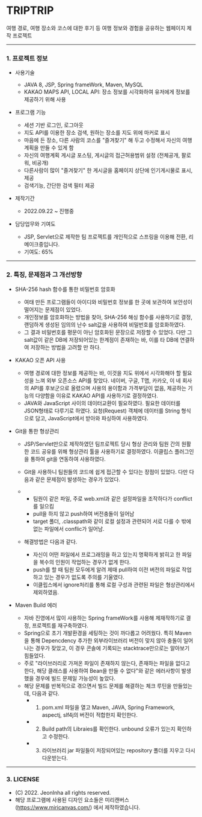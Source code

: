 # TRIPTRIP
여행 경로, 여행 장소와 코스에 대한 후기 등 여행 정보와 경험을 공유하는 웹페이지 제작 프로젝트
***
### 1. 프로젝트 정보
  
  - 사용기술
    - JAVA 8, JSP, Spring frameWork, Maven, MySQL
    - KAKAO MAPS API, LOCAL API: 장소 정보를 시각화하여 유저에게 정보를 제공하기 위해 사용

  - 프로그램 기능
    - 세션 기반 로그인, 로그아웃 
    - 지도 API를 이용한 장소 검색, 원하는 장소를 지도 위에 마커로 표시
    - 마음에 든 장소, 다른 사람의 코스를 "즐겨찾기" 해 두고 수정해서 자신의 여행 계획을 만들 수 있게 함
    - 자신의 여행계획 게시글 포스팅, 게시글의 접근허용범위 설정 (전체공개, 팔로워, 비공개)
    - 다른사람이 많이 "즐겨찾기" 한 게시글을 홈페이지 상단에 인기게시물로 표시, 제공
    - 검색기능, 간단한 검색 필터 제공
 
- 제작기간
  - 2022.09.22 ~ 진행중

- 담당업무와 기여도
  - JSP, Servlet으로 제작한 팀 프로젝트를 개인적으로 스프링을 이용해 전환, 리메이크중입니다.
  - 기여도: 65%

***

### 2. 특징, 문제점과 그 개선방향

- SHA-256 hash 함수를 통한 비밀번호 암호화
  - 여태 만든 프로그램들이 아이디와 비밀번호 정보를 한 곳에 보관하여 보안성이 떨어지는 문제점이 있었다.
  - 개인정보를 암호화하는 방법을 찾아, SHA-256 해싱 함수를 사용하기로 결정, 랜덤하게 생성된 임의의 난수 salt값을 사용하여 비밀번호를 암호화하였다.
  - 그 결과 비밀번호를 평문이 아닌 암호화된 문장으로 저장할 수 있었다. 다만 그 salt값이 같은 DB에 저장되어있는 한계점이 존재하는 바, 이를 타 DB에 연결하여 저장하는 방법을 고려할 만 하다.

- KAKAO 오픈 API 사용
  - 여행 경로에 대한 정보를 제공하는 바, 이것을 지도 위에서 시각화해야 할 필요성을 느껴 외부 오픈소스 API를 찾았다. 네이버, 구글, T맵, 카카오, 이 네 회사의 API를 후보군으로 올렸으며 사용의 용이함과 가격부담이 없음, 제공하는 기능의 다양함을 이유로 KAKAO API를 사용하기로 결정하였다.
  - JAVA와 JavaScript 사이의 데이터교환이 필요하였다. 필요한 데이터를 JSON형태로 다루기로 하였다. 요청(Request) 객체에 데이터를 String 형식으로 담고, JavaScript에서 받아와 파싱하여 사용하였다.
  
- Git을 통한 형상관리
  - JSP/Servlet만으로 제작하였던 팀프로젝트 당시 형상 관리와 팀원 간의 원활한 코드 공유를 위해 형상관리 툴을 사용하기로 결정하였다. 이클립스 플러그인을 통하여 git을 연동하여 사용하였다.
  - Git을 사용하니 팀원들의 코드에 쉽게 접근할 수 있다는 장점이 있었다. 다만 다음과 같은 문제점이 발생하는 경우가 있었다.
  - 
    - 팀원이 같은 파일, 주로 web.xml과 같은 설정파일을 조작하다가 conflict를 일으킴
    - pull을 하지 않고 push하여 버전충돌이 일어남
    - target 폴더, .classpath와 같이 로컬 설정과 관련되어 서로 다를 수 밖에 없는 파일에서 conflic가 일어남.
    
  - 해결방법은 다음과 같다.
    - 자신이 어떤 파일에서 프로그래밍을 하고 있는지 명확하게 밝히고 한 파일을 복수의 인원이 작업하는 경우가 없게 한다.
    - push를 할 때 팀원 모두에게 알려 제때 pull하여 이전 버전의 파일로 작업하고 있는 경우가 없도록 주의를 기울였다.
    - 이클립스에서 ignore처리를 통해 로컬 구성과 관련된 파일은 형상관리에서 제외하였음.
    
- Maven Build 에러
  - 자바 진영에서 많이 사용하는 Spring frameWork를 사용해 제재작하기로 결정, 프로젝트를 재구축하였다.
  - Spring으로 초기 개발환경을 세팅하는 것이 까다롭고 어려웠다. 특히 Maven을 통해 Depencdency 추가한 외부라이브러리 버전이 맞지 않아 충돌이 일어나는 경우가 잦았고, 이 경우 콘솔에 기록되는 stacktrace만으로는 알아보기 힘들었다.
  - 주로 "라이브러리로 가져온 파일이 존재하지 않는다, 존재하는 파일을 없다고 한다, 해당 클래스를 사용하여 Bean을 만들 수 없다"와 같은 에러사항이 발생했을 경우에 빌드 문제일 가능성이 높았다.
  - 해당 문제를 반복적으로 겪으면서 빌드 문제를 해결하는 체크 루틴을 만들었는데, 다음과 같다.
    - 1. pom.xml 파일을 열고 Maven, JAVA, Spring Framework, aspectj, slf4j의 버전이 적합한지 확인한다.
    - 2. Build path의 Libraies를 확인한다. unbound 오류가 있는지 확인하고 수정한다.
    - 3. 라이브러리 jar 파일들이 저장되어있는 repository 폴더를 지우고 다시 다운받는다. 

***

### 3. LICENSE
- (C) 2022. JeonInha all rights reserved.
- 해당 프로그램에 사용된 디자인 요소들은 미리캔버스(https://www.miricanvas.com/) 에서 제작하였습니다.
